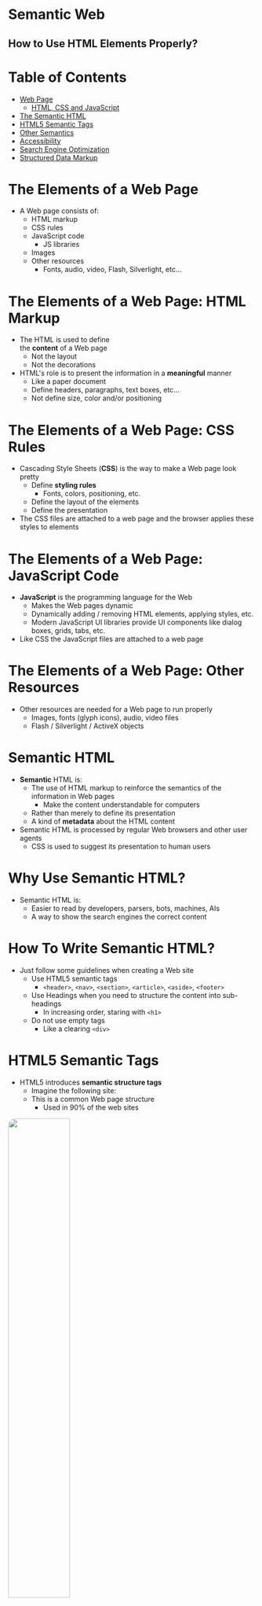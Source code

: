 <!-- section start -->
<!-- attr: { class:'slide-title', showInPresentation:true, hasScriptWrapper:true, style:'font-size: 42px' } -->
# Semantic Web
## How to Use HTML Elements Properly?
<!-- <img class="slide-image" showInPresentation="true" src="imgs/pic00.png" style="top:-5%; left:20%; width:25%; z-index:-1; border-radius:15px;" /> -->
<!-- <img class="slide-image" showInPresentation="true" src="imgs/pic01.png" style="top:51.94%; left:60%; width:40%; z-index:-1; border-radius:15px;" /> -->
<!-- <img class="slide-image" showInPresentation="true" src="imgs/pic02.png" style="top:63%; left:5%; width:35%; z-index:-1; border-radius:15px;" /> -->




<!-- section start -->
<!-- attr: { showInPresentation:true, hasScriptWrapper:true, style:'font-size: 42px' } -->
# Table of Contents
- [Web Page](#webpage)
  - [HTML, CSS and JavaScript](#html)
- [The Semantic HTML](#semantic)
- [HTML5 Semantic Tags](#html5)
- [Other Semantics](#other)
- [Accessibility](#access)
- [Search Engine Optimization](#seo)
- [Structured Data Markup](#datamarkup)

<!-- <img class="slide-image" showInPresentation="true" src="imgs/pic03.png" style="top:28.21%; left:66.06%; width:36.93%; z-index:-1; border-radius:15px;" /> -->




<!-- section start -->
<!-- attr: { class:'slide-section', showInPresentation:true, hasScriptWrapper:true, style:'font-size: 42px' } -->
<!-- # Web Page -->

<!-- <img class="slide-image" showInPresentation="true" src="imgs/pic04.png" style="top:50%; left:30%; width:40%; z-index:-1; border-radius:15px;" /> -->


<!-- attr: { id:'webpage', showInPresentation:true, hasScriptWrapper:true, style:'font-size: 42px' } -->
# <a id="webpage"></a>The Elements of a Web Page
- A Web page consists of:
  - HTML markup
  - CSS rules
  - JavaScript code
    - JS libraries
  - Images
  - Other resources
    - Fonts, audio, video, Flash, Silverlight, etc…

<!-- <img class="slide-image" showInPresentation="true" src="imgs/pic05.png" style="top:15%; left:57.19%; width:38.68%; z-index:-1; border-radius:15px;" /> -->


<!-- attr: { id:'html', showInPresentation:true, hasScriptWrapper:true, style:'font-size: 42px' } -->
# <a id="html"></a>The Elements of a Web Page: HTML Markup
- The HTML is used to define<br />the **content** of a Web page
  - Not the layout
  - Not the decorations
- HTML's role is to present the information in a **meaningful** manner
  - Like a paper document
  - Define headers, paragraphs, text boxes, etc…
  - Not define size, color and/or positioning

<!-- <img class="slide-image" showInPresentation="true" src="imgs/pic06.png" style="top:13%; left:60%; width:20%; z-index:-1; border-radius:15px;" /> -->


<!-- attr: { showInPresentation:true, hasScriptWrapper:true, style:'font-size: 42px' } -->
# The Elements of a Web Page: CSS Rules
- Cascading Style Sheets (**CSS**) is the way to make a Web page look pretty
  - Define **styling rules**
    - Fonts, colors, positioning, etc.
  - Define the layout of the elements
  - Define the presentation
- The CSS files are attached to a web page and the browser applies these styles to elements

<!-- <img class="slide-image" showInPresentation="true" src="imgs/pic07.png" style="top:27.33%; left:79.53%; width:24%; z-index:-1; border-radius:15px;" /> -->


<!-- attr: { showInPresentation:true, hasScriptWrapper:true, style:'font-size: 42px' } -->
# The Elements of a Web Page: JavaScript Code
- **JavaScript** is the programming language for the Web
  - Makes the Web pages dynamic
  - Dynamically adding / removing HTML elements, applying styles, etc.
  - Modern JavaScript UI libraries provide UI components like dialog boxes, grids, tabs, etc.
- Like CSS the JavaScript files are attached to a web page

<!-- <img class="slide-image" showInPresentation="true" src="imgs/pic08.png" style="top:70%; left:80%; width:20%; z-index:-1; border-radius:15px;" /> -->


<!-- attr: { showInPresentation:true, hasScriptWrapper:true, style:'font-size: 42px' } -->
# The Elements of a Web Page: Other Resources
- Other resources are needed for a Web page to run properly
  - Images, fonts (glyph icons), audio, video files
  - Flash / Silverlight / ActiveX objects

<!-- <img class="slide-image" showInPresentation="true" src="imgs/pic09.png" style="top:52.58%; left:42.41%; width:20.69%; z-index:-1; border-radius:15px;" /> -->
<!-- <img class="slide-image" showInPresentation="true" src="imgs/pic10.png" style="top:67.12%; left:72.79%; width:10.66%; z-index:-1; border-radius:15px;" /> -->
<!-- <img class="slide-image" showInPresentation="true" src="imgs/pic11.png" style="top:51.52%; left:88.60%; width:10.66%; z-index:-1; border-radius:15px;" /> -->
<!-- <img class="slide-image" showInPresentation="true" src="imgs/pic12.png" style="top:66.76%; left:7.20%; width:10.66%; z-index:-1; border-radius:15px;" /> -->
<!-- <img class="slide-image" showInPresentation="true" src="imgs/pic13.png" style="top:51.60%; left:21.24%; width:10.66%; z-index:-1; border-radius:15px;" /> -->




<!-- section start -->
<!-- attr: { class:'slide-section', showInPresentation:true, hasScriptWrapper:true, style:'font-size: 42px' } -->
<!-- # The Semantic HTML -->

<!-- <img class="slide-image" showInPresentation="true" src="imgs/pic14.png" style="top:45%; left:12%; width:39.05%; z-index:-1; border-radius:15px;" /> -->
<!-- <img class="slide-image" showInPresentation="true" src="imgs/pic15.png" style="top:45%; left:60%; width:31%; z-index:-1; border-radius:15px;" /> -->


<!-- attr: { id:'semantic', showInPresentation:true, hasScriptWrapper:true, style:'font-size: 42px' } -->
# <a id="semantic"></a>Semantic HTML
- **Semantic** HTML is:
  - The use of HTML markup to reinforce the semantics of the information in Web pages
    - Make the content understandable for computers
  - Rather than merely to define its presentation
  - A kind of **metadata** about the HTML content
- Semantic HTML is processed by regular Web browsers and other user agents
  - CSS is used to suggest its presentation to human users

<!-- <img class="slide-image" showInPresentation="true" src="imgs/pic16.png" style="top:29%; left:83.27%; width:19.47%; z-index:-1; border-radius:15px;" /> -->


<!-- attr: { showInPresentation:true, hasScriptWrapper:true, style:'font-size: 42px' } -->
# Why Use Semantic HTML?
- Semantic HTML is:
  - Easier to read by developers, parsers, bots, machines, AIs
  - A way to show the search engines the correct content

<!-- <img class="slide-image" showInPresentation="true" src="imgs/pic17.png" style="top:45%; left:0%; width:25%; z-index:-1; border-radius:15px;" /> -->
<!-- <img class="slide-image" showInPresentation="true" src="imgs/pic18.png" style="top:45%; left:40%; width:20%; z-index:-1; border-radius:15px;" /> -->
<!-- <img class="slide-image" showInPresentation="true" src="imgs/pic19.png" style="top:45%; left:75%; width:25.72%; z-index:-1; border-radius:15px;" /> -->


<!-- attr: { showInPresentation:true, hasScriptWrapper:true, style:'font-size: 42px' } -->
# How To Write Semantic HTML?
- Just follow some guidelines when creating a Web site
  - Use HTML5 semantic tags
    - `<header>`, `<nav>`, `<section>`, `<article>`, `<aside>`, `<footer>`
  - Use Headings when you need to structure the content into sub-headings
    - In increasing order, staring with `<h1>`
  - Do not use empty tags
    - Like a clearing `<div>`

<!-- <img class="slide-image" showInPresentation="true" src="imgs/pic20.png" style="top:55%; left:75%; width:22.52%; z-index:-1; border-radius:15px;" /> -->


<!-- section start -->
<!-- attr: { class:'slide-section', showInPresentation:true, hasScriptWrapper:true, style:'font-size: 42px' } -->
<!-- # HTML5 Semantic Tags -->
<!-- <img class="slide-image" showInPresentation="true" src="imgs/pic21.png" style="top:50%; left:27.5%; width:45%; z-index:-1; border-radius:15px;" /> -->


<!-- attr: { id:'html5', showInPresentation:true, hasScriptWrapper:true, style:'font-size:42px' } -->
# <a id="html5"></a>HTML5 Semantic Tags
- HTML5 introduces **semantic structure tags**
  - Imagine the following site:
  - This is a common Web page structure
    - Used in 90% of the web sites

<img class="slide-image" showInPresentation="true" src="imgs/pic22.png" style="top:38%; left:25%; width:50%; z-index:-1; border-radius:15px;" />


<!-- attr: { showInPresentation:true, hasScriptWrapper:true, style:'font-size: 42px' } -->
<!-- # HTML5 Semantic Tags -->
- This can be created using all kind of HTML elements
  - `<div>`, `<span>`, even `<p>`
  - Browsers will render invalid / wrong / pseudo valid HTML
- The correct way: use the HTML 5 semantic tags:

```html
<header> … </header>
<nav> … </nav>
<main> … </main>
<article> … </article>
<section> … </section>
<aside> … </aside>
<footer> … </footer>
```


<!-- attr: { showInPresentation:true, hasScriptWrapper:true, style:'font-size: 42px' } -->
# HTML5 Structure Tags
- `<main>`
  - Specifies the main content of a document ([info](http://html5doctor.com/the-main-element/))
  - There must not be more than one `<main>` element in a document
- `<header>`
  - Site header or section header or article header
  - Could include navigation (`<nav>`)
- `<footer>`
  - Site footer (sometime can be a section footer)
  - Providing author, copyright data, etc.


<!-- attr: { showInPresentation:true, hasScriptWrapper:true, style:'font-size: 42px' } -->
# HTML5 Structure Tags
- `<nav>`
  - Defines a set of navigation links.
  - E.g. site navigation (usually in the header)
- `<aside>`
  - Content slightly related to primary content
  - E.g. sidebar (usually on the left or on the right)
- `<section>`
  - Grouping of content usually with a heading, similar to chapters
  - Site section (e.g. news, comments, links, …)


<!-- attr: { showInPresentation:true, hasScriptWrapper:true, style:'font-size: 42px' } -->
# HTML5 Content Tags
- `<article>`
  - Independent content such as blog post or an article (e.g. news item)
- `<details>` + `<summary>`
  - Specifies additional details that the user can view or hide on demand (accordion-like widget)
- `<time>`
  - Specifies date / time (for a post / article / news)
- `<mark>`
  - Defines marked/highlighted text


<!-- attr: { showInPresentation:true, hasScriptWrapper:true, style:'font-size: 42px' } -->
# HTML5 Content Tags
- `<figure>`
  - Grouping stand-alone content (video or image)
  - Figure (a figure, e.g. inside an article)
- `<figcaption>`
  - A caption of a figure (inside the `<figure>` tag)
- `<video>` ([info](http://www.w3schools.com/html/html5_video.asp))
  - Video element (uses the built-in player)
- `<audio>` ([info](http://www.w3schools.com/html/html5_audio.asp))
  - A standard for playing audio files (built-in player)


<!-- attr: { showInPresentation:true, hasScriptWrapper:true, style:'font-size: 42px' } -->
# HTML5 Content Tags
- `<dialog>`
  - Defines a dialog box or window
- `<meter>` / `<progress>`
  - Defines a scalar measurement within a<br />known range (a gauge) or task progress
- `<output>`
  - Defines the result of a calculation
- `<wbr>`
  - Defines a possible line-break
- [More info](http://www.w3schools.com/html/html5_new_elements.asp)  

<!-- <img class="slide-image" showInPresentation="true" src="imgs/pic24.png" style="top:39.91%; left:85.14%; width:17.96%; z-index:-1; border-radius:15px;" /> -->
<!-- <img class="slide-image" showInPresentation="true" src="imgs/pic25.png" style="top:19.39%; left:85.14%; width:17.96%; z-index:-1; border-radius:15px;" /> -->




<!-- section start -->
<!-- attr: { class:'slide-section', showInPresentation:true, hasScriptWrapper:true, style:'font-size: 42px' } -->
<!-- # Other Semantics
## Headings, ems, strongs -->

<!-- <img class="slide-image" showInPresentation="true" src="imgs/pic26.png" style="top:55%; left:35%; width:30%; z-index:-1; border-radius:15px;" /> -->


<!-- attr: { id:'other', showInPresentation:true, hasScriptWrapper:true, style:'font-size: 42px' } -->
# <a id="other"></a>Other Semantics
- Headings
  - Always use headings (`<h1>` – `<h6>`) when you need a heading or title
    - Like in a MS Word document
    - Google uses it to mark important content
- Strong `<strong>` vs. Bold `<b>`
  - `<b>` does not mean anything
    - It just makes the text bolder
  - `<strong>` marks the text is "stronger" than the other, surrounding text


<!-- attr: { showInPresentation:true, hasScriptWrapper:true, style:'font-size: 42px' } -->
# Other Semantics
- Emphasis `<em>` vs. Italic `<i>`
  - Emphasis does not always mean, that the code should be italic
    - It could be bolder, italic and underlined
  - The styles for the emphasis text should be set with CSS
    - Not by HTML
- Old browsers (like IE6)?
  - Use [Modernizr](http://modernizr.com/) or [HTML5shiv](http://code.google.com/p/html5shiv/)




<!-- section start -->
<!-- attr: { class:'slide-section', showInPresentation:true, hasScriptWrapper:true, style:'font-size: 42px' } -->
<!-- # Accessibility
## “A person’s a person,no matter how small” -->

<!-- <img class="slide-image" showInPresentation="true" src="imgs/pic27.png" style="top:55%; left:20%; width:60%; z-index:-1; border-radius:15px;" /> -->


<!-- attr: { id:'access', showInPresentation:true, hasScriptWrapper:true, style:'font-size: 42px' } -->
# <a id="access"></a>Accessibility
- Craft content minding disabled users
  - **Blind** - include text equivalents of images, use labels in forms
  - **Colorblind** - do not convey information using color only
  - **Visually impaired** - avoid small font sizes
  - **Epileptic** - avoid flashing content (3Hz or more)
  - **Physical disabilities** - avoid functionality that relies only on the mouse or keyboard


<!-- attr: { showInPresentation:true, hasScriptWrapper:true, style:'font-size: 42px' } -->
# Accessibility
- Why implement accessibility?
  - Some accessibility features are mandatory for government sites in some countries (US, NL, SW)
  - “Everyone gets visited by a very important blind user, named Google”
  - Some SEO and accessibility considerations overlap


<!-- attr: { showInPresentation:true, hasScriptWrapper:true, style:'font-size: 42px' } -->
# Accessibility
- Standards
  - Web Content Accessibility Guidelines (WCAG) - http://www.w3.org/WAI/intro/wcag
  - Section 508 - http://www.section508.gov
- Tools
  - Will never replace manual testing, but may help
  - WAVE - http://wave.webaim.org/




<!-- section start -->
<!-- attr: { class:'slide-section', showInPresentation:true, hasScriptWrapper:true, style:'font-size: 42px' } -->
<!-- # Search Engine Optimization
## Getting ahead in search engines -->

<!-- <img class="slide-image" showInPresentation="true" src="imgs/pic28.png" style="top:55%; left:15%; width:25%; z-index:-1; border-radius:15px;" /> -->
<!-- <img class="slide-image" showInPresentation="true" src="imgs/pic29.png" style="top:55%; left:50%; width:40%; z-index:-1; border-radius:15px;" /> -->


<!-- attr: { id:'seo', showInPresentation:true, hasScriptWrapper:true, style:'font-size: 42px' } -->
# <a id="seo"></a>Search Engine Optimization
- Search engines use so-called “**crawlers**” to get the content of the page and index it
- The crawlers weigh the data on the page
  - `<title>`, **page URL** and **headings** have great weight
  - Links from highly valued pages to your page increase its value (Google **Page Rank**)
  - Add alt text to images
  - Use relevant keywords in the content and `<meta>` tags
- No SEO technique will replace good content




<!-- section start -->
<!-- attr: { class:'slide-section', showInPresentation:true, hasScriptWrapper:true, style:'font-size: 42px' } -->
<!-- # Structured Data Markup
## Annotate your content so machines can understand it -->

<!-- <img class="slide-image" showInPresentation="true" src="imgs/pic30.png" style="top:60%; left:20%; width:60%; z-index:-1; border-radius:15px;" /> -->


<!-- attr: { id:'datamarkup', showInPresentation:true, hasScriptWrapper:true, style:'font-size: 40px' } -->
# <a id="datamarkup"></a>Structured Data Markup
- A standard way to annotate your content so machines can understand it
- Google (and other search engines) can
  - use that data to index your content better
  - present it more prominently in search results
    ![google search link](imgs/pic31.png)
  - Provide answers from the Knowledge Graph

<!-- <img class="slide-image" showInPresentation="true" src="imgs/pic32.png" style="top:76%; left:15%; width:45%; z-index:-1; border-radius:15px;" /> -->


<!-- attr: { showInPresentation:true, hasScriptWrapper:true, style:'font-size: 42px' } -->
# Structured Data Markup
- Three alternative formats:
  - Microdata and RDFa
    - Define new HTML attributes
      - [More info](http://schema.org/docs/gs.html#microdata_how)
  - JSON-LD
    - Newest and simplest markup format
    - Embed a block of JSON data inside a script tag
      - [Specification](http://www.w3.org/TR/json-ld/)
      - [_Examples_](http://json-ld.org/playground/)

<!-- section start -->
<!-- attr: { showInPresentation:true, hasScriptWrapper:true, style:'font-size: 42px' } -->
<!-- # Semantic Web -->
